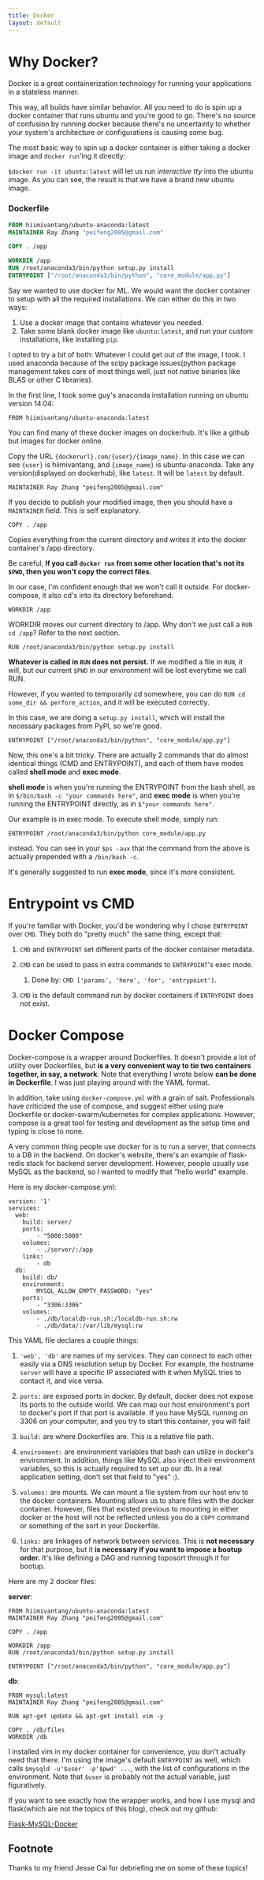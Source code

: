 ```yaml
---
title: Docker
layout: default
---
```


# Why Docker?

Docker is a great containerization technology for running your applications in a stateless manner.

This way, all builds have similar behavior. All you need to do is spin up a docker container that runs ubuntu and you're good to go.
There's no source of confusion by running docker because there's no uncertainty to whether your system's architecture or configurations is causing some bug.

The most basic way to spin up a docker container is either taking a docker image and `docker run`'ing it directly:

`$docker run -it ubuntu:latest` will let us run *interactive* *tty* into the ubuntu image. As you can see, the result is that we have a brand new ubuntu image. 

### Dockerfile

```Dockerfile
FROM hiimivantang/ubuntu-anaconda:latest
MAINTAINER Ray Zhang "peifeng2005@gmail.com"

COPY . /app

WORKDIR /app
RUN /root/anaconda3/bin/python setup.py install
ENTRYPOINT ["/root/anaconda3/bin/python", "core_module/app.py"]
```

Say we wanted to use docker for ML. We would want the docker container to setup with all the required installations. We can either do this in two ways:

1. Use a docker image that contains whatever you needed.
2. Take some blank docker image like `ubuntu:latest`, and run your custom installations, like installing `pip`. 

I opted to try a bit of both: Whatever I could get out of the image, I took. I used anaconda because of the scipy package issues(python package management takes care of most things well, just not native binaries like BLAS or other C libraries). 

In the first line, I took some guy's anaconda installation running on ubuntu version 14.04:

```
FROM hiimivantang/ubuntu-anaconda:latest
```

You can find many of these docker images on dockerhub. It's like a github but images for docker online. 

Copy the URL `{dockerurl}.com/{user}/{image_name}`. In this case we can see `{user}` is hiimivantang, and `{image_name}` is ubuntu-anaconda. Take any version(displayed on dockerhub), like `latest`. It will be `latest` by default.

```
MAINTAINER Ray Zhang "peifeng2005@gmail.com"
```

If you decide to publish your modified image, then you should have a `MAINTAINER` field. This is self explanatory.

```
COPY . /app
```

Copies everything from the current directory and writes it into the docker container's /app directory. 

Be careful, **If you call `docker run` from some other location that's not its `$PWD`, then you won't copy the correct files.** 

In our case, I'm confident enough that we won't call it outside. For docker-compose, it also cd's into its directory beforehand.

```
WORKDIR /app
```

WORKDIR moves our current directory to /app. Why don't we just call a `RUN cd /app`? Refer to the next section. 
 
```
RUN /root/anaconda3/bin/python setup.py install
```

**Whatever is called in `RUN` does not persist.** If we modified a file in `RUN`, it will, but our current `$PWD` in our environment will be lost everytime we call RUN. 

However, if you wanted to temporarily cd somewhere, you can do `RUN cd some_dir && perform_action`, and it will be executed correctly.

In this case, we are doing a `setup.py install`, which will install the necessary packages from PyPI, so we're good.

```
ENTRYPOINT ["/root/anaconda3/bin/python", "core_module/app.py"]
```

Now, this one's a bit tricky. 
There are actually 2 commands that do almost identical things (CMD and ENTRYPOINT), and each of them have modes called **shell mode** and **exec mode**.

**shell mode** is when you're running the ENTRYPOINT from the bash shell, as in `$/bin/bash -c "your commands here"`, and **exec mode** is when you're running the ENTRYPOINT directly, as in `$"your commands here"`.

Our example is in exec mode. To execute shell mode, simply run:

```
ENTRYPOINT /root/anaconda3/bin/python core_module/app.py
```

instead. You can see in your `$ps -aux` that the command from the above is actually prepended with a `/bin/bash -c`.

It's generally suggested to run **exec mode**, since it's more consistent.

# Entrypoint vs CMD

If you're familiar with Docker, you'd be wondering why I chose `ENTRYPOINT` over `CMD`. They both do "pretty much" the same thing, except that:

1. `CMD` and `ENTRYPOINT` set different parts of the docker container metadata.

2. `CMD` can be used to pass in extra commands to `ENTRYPOINT`'s exec mode.
    1. Done by: `CMD ['params', 'here', 'for', 'entrypoint']`.

3. `CMD` is the default command run by docker containers if `ENTRYPOINT` does not exist.

# Docker Compose

Docker-compose is a wrapper around Dockerfiles. It doesn't provide a lot of utility over Dockerfiles, but **is a very convenient way to tie two containers together, in say, a network**. Note that everything I wrote below **can be done in Dockerfile**. I was just playing around with the YAML format.

In addition, take using `docker-compose.yml` with a grain of salt. Professionals have criticized the use of compose, and suggest either using pure Dockerfile or docker-swarm/kubernetes for complex applications. However, compose is a great tool for testing and development as the setup time and typing is close to none.

A very common thing people use docker for is to run a server, that connects to a DB in the backend. On docker's website, there's an example of flask-redis stack for backend server development. However, people usually use MySQL as the backend, so I wanted to modify that "hello world" example.

Here is my docker-compose.yml:

```
version: '1'
services:
  web:
    build: server/
    ports:
        - "5000:5000"
    volumes:
        - ./server/:/app
    links:
        - db
  db:
    build: db/
    environment:
        MYSQL_ALLOW_EMPTY_PASSWORD: "yes"
    ports:
        - "3306:3306"
    volumes:
        - ./db/localdb-run.sh:/localdb-run.sh:rw
        - ./db/data/:/var/lib/mysql:rw
```

This YAML file declares a couple things:

1. `'web', 'db'` are names of my services. They can connect to each other easily via a DNS resolution setup by Docker. For example, the hostname `server` will have a specific IP associated with it when MySQL tries to contact it, and vice versa.

2. `ports:` are exposed ports in docker. By default, docker does not expose its ports to the outside world. We can map our host environment's port to docker's port if that port is available. If you have MySQL running on 3306 on your computer, and you try to start this container, you will fail!

3. `build:` are where Dockerfiles are. This is a relative file path.

4. `environment:` are environment variables that bash can utilize in docker's environment. In addition, things like MySQL also inject their environment variables, so this is actually required to set up our db. In a real application setting, don't set that field to "yes" :).

5. `volumes:` are mounts. We can mount a file system from our host env to the docker containers. Mounting allows us to share files with the docker container. However, files that existed previous to mounting in either docker or the host will not be reflected unless you do a `COPY` command or something of the sort in your Dockerfile.

6. `links:` are linkages of network between services. This is **not necessary** for that purpose, but it **is necessary if you want to impose a bootup order.** It's like defining a DAG and running toposort through it for bootup.

Here are my 2 docker files:

**server**:
```
FROM hiimivantang/ubuntu-anaconda:latest
MAINTAINER Ray Zhang "peifeng2005@gmail.com"

COPY . /app

WORKDIR /app
RUN /root/anaconda3/bin/python setup.py install

ENTRYPOINT ["/root/anaconda3/bin/python", "core_module/app.py"]
```

**db**:
```
FROM mysql:latest
MAINTAINER Ray Zhang "peifeng2005@gmail.com"

RUN apt-get update && apt-get install vim -y

COPY . /db/files
WORKDIR /db
```

I installed vim in my docker container for convenience, you don't actually need that there. I'm using the image's default `ENTRYPOINT` as well, which calls `$mysqld -u'$user' -p'$pwd' ...`, with the list of configurations in the environment. Note that `$user` is probably not the actual variable, just figuratively.


If you want to see exactly how the wrapper works, and how I use mysql and flask(which are not the topics of this blog), check out my github:

[Flask-MySQL-Docker](https://github.com/OneRaynyDay/Flask-MySQL-Docker)

## Footnote

Thanks to my friend Jesse Cai for debriefing me on some of these topics!
